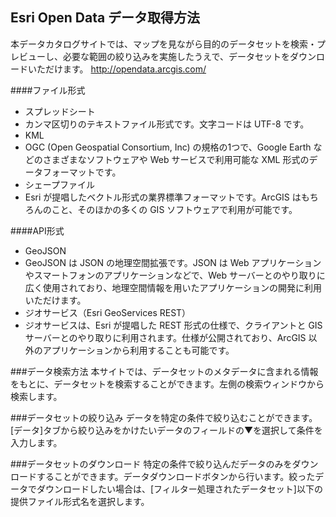 ## Esri Open Data データ取得方法
本データカタログサイトでは、マップを見ながら目的のデータセットを検索・プレビューし、必要な範囲の絞り込みを実施したうえで、データセットをダウンロードいただけます。
<http://opendata.arcgis.com/>

####ファイル形式
* スプレッドシート
 * カンマ区切りのテキストファイル形式です。文字コードは UTF-8 です。
* KML
 * OGC (Open Geospatial Consortium, Inc) の規格の1つで、Google Earth などのさまざまなソフトウェアや Web サービスで利用可能な XML 形式のデータフォーマットです。
* シェープファイル　
 * Esri が提唱したベクトル形式の業界標準フォーマットです。ArcGIS はもちろんのこと、そのほかの多くの GIS ソフトウェアで利用が可能です。

####API形式
* GeoJSON
 * GeoJSON は JSON の地理空間拡張です。JSON は Web アプリケーションやスマートフォンのアプリケーションなどで、Web サーバーとのやり取りに広く使用されており、地理空間情報を用いたアプリケーションの開発に利用いただけます。
* ジオサービス（Esri GeoServices REST）
 * ジオサービスは、Esri が提唱した REST 形式の仕様で、クライアントと GIS サーバーとのやり取りに利用されます。仕様が公開されており、ArcGIS 以外のアプリケーションから利用することも可能です。
 
###データ検索方法
本サイトでは、データセットのメタデータに含まれる情報をもとに、データセットを検索することができます。左側の検索ウィンドウから検索します。

###データセットの絞り込み
データを特定の条件で絞り込むことができます。[データ]タブから絞り込みをかけたいデータのフィールドの▼を選択して条件を入力します。

###データセットのダウンロード
特定の条件で絞り込んだデータのみをダウンロードすることができます。データダウンロードボタンから行います。絞ったデータでダウンロードしたい場合は、[フィルター処理されたデータセット]以下の提供ファイル形式名を選択します。
